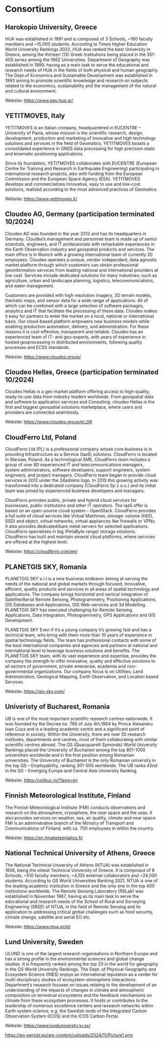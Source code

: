 # Consortium

## Harokopio University, Greece

HUA was established in 1991 and is composed of 3 Schools, ~160 faculty members and ~15,000 students. According to Times Higher Education World University Rankings 2022, HUA was ranked the best University in Greece, among the thirteen (13) Greek Institutions being placed in the 351-400 series among the 1662 Universities. Department of Geography was established in 1999, having as a main task to serve the educational and research needs of HUA in the fields of both physical and human geography. The Dept.of Economics and Sustainable Development was established in 1993 aiming to promote scientific knowledge and research on subjects related to the economics, sustainability and the management of the natural and cultural environment.

Website: https://www.geo.hua.gr/

## YETITMOVES, Italy

YETITMOVES is an Italian company, headquartered in EUCENTRE – University of Pavia, whose mission is the scientific research, design, development, production and marketing of innovative and high technology solutions and services in the field of Geomatics. YETITMOVES boasts a consolidated experience in GNSS data processing for high precision static and kinematic positioning applications.

Since its foundation, YETITMOVES collaborates with EUCENTRE (European Centre for Training and Research in Earthquake Engineering) participating in international research projects, also with funding from the European Commission and the European Space Agency (ESA). YETITMOVES develops and commercializes innovative, easy to use and low-cost solutions, realized according to the most advanced practices of Geomatics.

Website: https://www.yetitmoves.it/


## Cloudeo AG, Germany (participation terminated 10/2024)

Cloudeo AG was founded in the year 2012 and has its headquarters in Germany. Cloudeo’s management and personnel team is made up of senior scientists, engineers, and IT professionals with remarkable experiences in the Earth Observation industry and geospatial products and services. The main office is in Munich with a growing international team of currently 20 employees. Cloudeo operates a unique, vendor independent, data agnostic market platform through which customers can obtain professional geoinformation services from leading national and international providers at low cost. Services include dedicated solutions for many industries; such as agriculture, urban and landscape planning, logistics, telecommunications, and water management.

Customers are provided with high resolution imagery, 3D terrain models, thematic maps, and sensor data for a wide range of applications. All of which can be combined with a large selection of software packages, analytics and IT that facilitate the processing of these data. Cloudeo makes it easy for partners to enter the market on a local, national or international basis. Our cloud-based platform empowers new business models while enabling production automation, delivery, and administration. For these reasons it is cost-effective, transparent and reliable. Cloudeo has an experienced team of IT- and geo-experts, with years of experience in hosted geoprocessing in distributed environments, following quality processes and ECSS standards.

Website: https://www.cloudeo.group/

## Cloudeo Hellas, Greece (participation terminated 10/2024)

Cloudeo Hellas is a geo market platform offering access to high-quality, ready-to-use data from industry leaders worldwide. From geospatial data and software to application services and Consulting. cloudeo Hellas is the first and biggest geospatial solutions marketplace, where users and providers are connected seamlessly.

Website: https://www.cloudeo.group/el_GR

## CloudFerro Ltd, Poland

CloudFerro Ltd (PL) is a professional company whose core business is in providing Infrastructure as a Service (IaaS) solutions. CloudFerro is located in Warsaw, Poland. As a technological SME, CloudFerro team includes a group of over 80 experienced IT and telecommunications managers, system administrators, software developers, support engineers, system engineers, and project managers. CloudFerro team began to provide cloud services in 2012 under the 24admins logo. In 2015 this growing activity was transformed into a dedicated company (CloudFerro Sp z o.o.) and its initial team was joined by experienced business developers and managers.

CloudFerro provides public, private and hybrid cloud services for businesses, public institutions and other IT operators. The IaaS offer is based on an open-source cloud system – OpenStack. CloudFerro provides a full suite of cloud services like Virtual Machines, storage: volume (HDD, SSD) and object, virtual networks, virtual appliances like firewalls or VPNs. It also provides dedicated/bare metal servers for selected applications. CloudFerro specializes in big (PetaByte range) storage solutions. CloudFerro has built and maintain several cloud platforms, where services are offered at the highest level.

Website: https://cloudferro.com/en/

## PLANETGIS SKY, Romania

PLANETGIS SKY s.r.l is a new business endeavor aiming at serving the needs of the national and global markets through focused, innovative, efficient, quality products and services in all areas of spatial technology and applications. The company brings horizontal and vertical integration of Satellite/Aerial Remote Sensing, Photogrammetry, Positioning Applications, GIS Databases and Applications, GIS Web-services and 3d Modelling. PLANETGIS SKY has executed challenging for Remote Sensing Applications, Data Integration, Photogrammetry, GPS Applications and GIS Development.

PLANETGIS SKY Even if it’s a young company it’s growing fast and has a technical team, who bring with them more than 10 years of experience in spatial technology fields. The team has professional contacts with some of the best international companies and agencies and partners at national and international level to leverage business solutions and benefits. The PLANETGIS SKY team, with its vast experience and expertise, provides the company the strength to offer innovative, quality and effective solutions to all sectors of government, private enterprise, academia and non- governmental organizations. Our company focus is on Utilities, Land Administration, Geological Mapping, Earth Observation, and Location based Services.

Website: https://gis-sky.com/

## Univeristy of Bucharest, Romania

UB is one of the most important scientific research centres nationwide. It was founded by the Decree no. 765 of July 4th,1864 by Prince Alexandru Ioan Cuza and is a leading academic centre and a significant point of reference in society. Within the University, there are over 50 research institutes, departments and centres, most of them collaborating with similar scientific centres abroad. The QS (Quacquarelli Symonds) World University Rankings placed the University of Bucharest among the top 801-1000 universities worldwide and in the first position among Romanian universities. The University of Bucharest is the only Romanian university in the top QS – Employability, ranking 301-500 worldwide. The UB ranks 42nd in the QS – Emerging Europe and Central Asia University Ranking.

Website: https://unibuc.ro/?lang=en

## Finnish Meteorological Institute, Finland

The Finnish Meteorological Institute (FMI) conducts observations and research on the atmosphere, cryosphere, the near space and the seas. It also provides services on weather, sea, air quality, climate and near space. FMI is an administrative branch of the Ministry of Transport and Communications of Finland, with ca. 700 employees in within the country.

Website: https://en.ilmatieteenlaitos.fi/

## National Technical University of Athens, Greece

The National Technical University of Athens (NTUA) was established in 1836, being the oldest Technical University of Greece. It is composed of 9 Schools, ~510 faculty members, ~4,100 external collaborators and ~24,000 students. According to QS World Universities Ranking 2021, NTUA is one of the leading academic institution in Greece and the only one in the top 400 institutions worldwide. The Remote Sensing Laboratory (RSLab) was established in November 1987, having as its main task to serve the educational and research needs of the School of Rural and Surveying Engineering (SRSE) of NTUA, in the field of Remote Sensing and its application to addressing critical global challenges such as food security, climate change, satellite and aerial EO etc.

Website: https://www.ntua.gr/el/

## Lund University, Sweden

ULUND is one of the largest research organisations in Northern Europe and has a strong profile in the environmental sciences and global change studies. It is frequently ranked among the top 20 in the world for geography in the QS World University Rankings. The Dept. of Physical Geography and Ecosystem Science (INES) enjoys an international reputation as a center for multi-disciplinary studies of ecosystem-atmosphere interactions. Department’s research focuses on issues relating to the development of an understanding of the impacts of changes in climate and atmospheric composition on terrestrial ecosystems and the feedback mechanisms on climate from these ecosystem processes. It hosts or contributes to the leadership of numerous excellence centers and research networks within Earth system science, e.g. the Swedish node of the Integrated Carbon Observation System (ICOS) and the ICOS Carbon Portal.

Website: https://www.lunduniversity.lu.se/

https://eo-persist.eu/wp-content/uploads/2024/11/Picture1.png